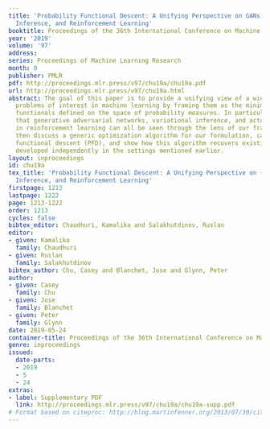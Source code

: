 ```yaml
---
title: 'Probability Functional Descent: A Unifying Perspective on GANs, Variational
  Inference, and Reinforcement Learning'
booktitle: Proceedings of the 36th International Conference on Machine Learning
year: '2019'
volume: '97'
address: 
series: Proceedings of Machine Learning Research
month: 0
publisher: PMLR
pdf: http://proceedings.mlr.press/v97/chu19a/chu19a.pdf
url: http://proceedings.mlr.press/v97/chu19a.html
abstract: The goal of this paper is to provide a unifying view of a wide range of
  problems of interest in machine learning by framing them as the minimization of
  functionals defined on the space of probability measures. In particular, we show
  that generative adversarial networks, variational inference, and actor-critic methods
  in reinforcement learning can all be seen through the lens of our framework. We
  then discuss a generic optimization algorithm for our formulation, called probability
  functional descent (PFD), and show how this algorithm recovers existing methods
  developed independently in the settings mentioned earlier.
layout: inproceedings
id: chu19a
tex_title: 'Probability Functional Descent: A Unifying Perspective on {GAN}s, Variational
  Inference, and Reinforcement Learning'
firstpage: 1213
lastpage: 1222
page: 1213-1222
order: 1213
cycles: false
bibtex_editor: Chaudhuri, Kamalika and Salakhutdinov, Ruslan
editor:
- given: Kamalika
  family: Chaudhuri
- given: Ruslan
  family: Salakhutdinov
bibtex_author: Chu, Casey and Blanchet, Jose and Glynn, Peter
author:
- given: Casey
  family: Chu
- given: Jose
  family: Blanchet
- given: Peter
  family: Glynn
date: 2019-05-24
container-title: Proceedings of the 36th International Conference on Machine Learning
genre: inproceedings
issued:
  date-parts:
  - 2019
  - 5
  - 24
extras:
- label: Supplementary PDF
  link: http://proceedings.mlr.press/v97/chu19a/chu19a-supp.pdf
# Format based on citeproc: http://blog.martinfenner.org/2013/07/30/citeproc-yaml-for-bibliographies/
---
```

